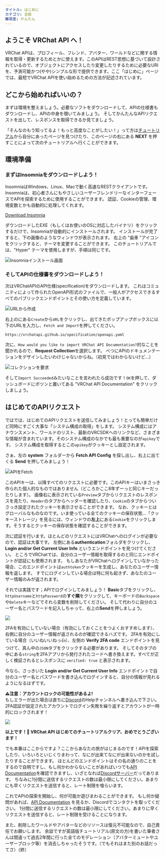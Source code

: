 ```yaml
---
タイトル: はじめに
カテゴリ: 全般
難易度: かんたん
---
```


## ようこそ VRChat API へ！

VRChat APIは、プロフィール、フレンド、アバター、ワールドなどに関する情報を取得・更新するためとかに使えます。このAPIはREST思想に基づいて設計されているので、オブジェクトにアクセスしたり変更したりするために必要なURIを、予測可能かつ(やや)シンプルな形で提供できます。ここ「はじめに」ページでは、最短でVRChat APIを使い始めるための方法が記述されています。

## どこから始めればいいの？

まずは環境を整えましょう。必要なソフトをダウンロードして、APIの仕様書もダウンロードし、APIの中身を覗いてみましょう。
そしてかんたんなAPIリクエストを出して、レスポンスを取得できるか見てましょう。

「そんなのもう知ってるよ！もっと高度なことがしたい！」って方は[チュートリアル](/tutorials)から自分にあったページを見つけたり、このページの右にある **NEXT** を押すことによって次のチュートリアルへ行くことができます。

## 環境準備

### まずはInsomniaをダウンロードしよう！

InsomniaはWindows、Linux、Macで動く高速なRESTクライアントです。
Insomniaは、初心者さんにもやさしいユーザーフレンドリーなインターフェースでAPIを探索するために使用することができます。
認証、Cookieの管理、環境変数とかも自動的に処理してくれます。

<a target="_blank" href="https://insomnia.rest/download" class="btn btn-purple fw-bold btn-lg">Download Insomnia</a>

ダウンロードしたEXE（もしくはお使いのOSに対応したバイナリ）をクリックするだけで、Insomniaが自動的にインストールされます。
インストールが完了すると、下の画像のようなウィンドウが表示されます。
右上の "歯車 "アイコンをクリックすると、テーマを変更することができます。
このチュートリアルでは、"Hyper" テーマを使用しますが、手順は同じです。

![Insomniaインストール画面](/assets/img/tutorials/getting-started/insomnia1.png)

### そしてAPIの仕様書をダウンロードしよう！

次はVRChatAPIのAPI仕様(specification)をダウンロードします。
これはコミュニティによって作られたOpenAPI形式のファイルで、一般人がアクセスできるすべてのパブリックエンドポイントとその使い方を定義しています。

![URLから作成](/assets/img/tutorials/getting-started/insomnia2.png)

右上のにある`Create`から`URL`をクリックし、出てきたポップアップボックスに以下のURLを入力し、`Fetch and Import`を押してください。

```
https://vrchatapi.github.io/specification/openapi.yaml
```

次に、`How would you like to import VRChat API Documentation?`的なことを聞かれるので、**Request Collection**を選択します。
べつにAPIのドキュメンテーションをデザインしたいわけじゃないからね。（初見ではわからないけど...）

![コレクションを要求](/assets/img/tutorials/getting-started/insomnia3.png)

そして`Import Succeeded`みたいなことを言われたら成功です！`OK`を押して、ダッシュボードにポツンと置いてある "VRChat API Documentation" をクリックしましょう。

## はじめてのAPIリクエスト

ではでは、はじめてのAPIリクエストを送信してみましょう！とっても簡単だけど同時にすごく大事な「システム構成の取得」をします。
システム構成にはアナウンスメント、ワールドのリスト、最新のVRCSDKへのリンクなど、さまざまな情報が含まれています。そのシステム構成のなかでも最も重要なのが`apikey`です。 システム構成を取得するとこの`apikey`がクッキーとし設定されます。

さぁ、左の **system** フォルダーから **Fetch API Config** を探し出し、右上に出てくる **Send** を押してみましょう！

![APIをFetch](/assets/img/tutorials/getting-started/insomnia4.png)

このAPIキーは、以降すべてのリクエストに必要です。このAPIキーはいまさっき作られた個人的なものではありません（どころかここ8年ずーっと同じキーだったりします）。
画像右に表示されている`Preview`タブからリクエストのレスポンスを見たり、`Header`のタブからヘッダーを確認したり、`Cookie`のタブからついさっき設定されたクッキーを表示させることができます。
なお、クッキーとはグローバルなものなのです。いま使っている全てのクッキーの保存状態...「クッキーストレージ」を見るには、ウィンドウの**左上**にある`Cookie`をクリックします。そうするとクッキーの保存状態を確認することができます。

次に認証を行います。ほとんどのリクエストにはVRChatへのログインが必要なので、認証は大事です。
左側にある**authentication**フォルダをクリックし、**Login and/or Get Current User Info** というエンドポイントを見つけてください。
ところでVRChatでは、自分のユーザー情報を取得するのと同じエンドポイントが認証にも使用されます。
もしあなたがVRChatへログインしていなかった場合、このエンドポイントは`authtoken`クッキーを生成し、あなたのユーザー情報を返します。
すでにログインしている場合は特に何も起きず、あなたのユーザー情報のみが返されます。

それでは実践です；APIでログインしてみましょう！
**Basic**タブをクリックし、`httpUsername`と`httpPassword`の**すぐ隣**をクリックして、キーボードの`Backspace`や`Delete`キーなどでそれら変数を削除してください。
そして代わりに自分のユーザー名とパスワードを記入しちゃって、右上の**Send**を押しましょう。

![](/assets/img/tutorials/getting-started/insomnia5.png)

2FAを有効にしていない場合（有効にしておくことをつよくおすすめします）、右側に自分のユーザー情報が返されるのが確認できるハズです。
2FAを有効にしている場合（いいねいいねっ👍）、左側の **Verify 2FA code** エンドポイントを見つけて、真ん中の`JSON`タブをクリックする必要があります。
そしてそのタブの中にある`string`を2FAアプリから発行されたコードへ書き換えます。すべてが正しく検証されるとレスポンスに `verified: true` と表示されます。


今なら、さっきいた **Login and/or Get Current User Info** エンドポイントで自分のユーザー名とパスワードを書き込んでログインすると、自分の情報が見れるようになるはずです。

<div class="callout callout-warning mb-3">
  <strong>⚠️注意：アカウントロックの可能性があるよ!</strong><br>
    もしエラーが出た場合は直ちに<a href="https://discord.gg/qjZE9C9fkB">Discord</a>のHelpチャンネルへ書き込んで下さい。2FA認証が設定されたアカウントでログイン失敗を繰り返すとアカウントが一時的にロックされます！
</div>

![](/assets/img/tutorials/getting-started/insomnia6.png)

**以上です！🎉 VRChat API はじめてのチュートリアルクリア、おめでとうございます！**

でも本番はここからですよ？ここからあなたの旅がはじまるのです！APIを探索したり、いろいろといじくりまわって、なにが出来てなにが出来ないのかを試したりすることができます。
ほとんどのエンドポイントはその名の通りのことをするので自明ですし、もし何かわからないことがあればいつでも[API Documentation](/docs/api)を確認できますし、いざとなれば[Discordサーバー](https://discord.gg/qjZE9C9fkB)だってあります。
ちなみに1分間に送信するリクエストの数は最小限にしてください。あまりにも早くリクエストを送信すると、レート制限を喰らいます。

これでAPIの探索を開始し、何が可能か遊びまわることができます。
もし何か疑問があれば、[API Documentation](/docs/api) を見るか、Discordでコンタクトを取ってください。
1分間に送信するリクエストの数は最小限にしてください。あまりに早くリクエストを送信すると、レート制限を受けることになります。

また、削除したワールドやアバターなどのリソースは復元不可能なので、自己責任でお願いします。
余談ですが英語版チュートリアル(原文の方)を書いた筆者さんは間違って過去2年間に行った全てのモデレーション（アバターミュートやユーザーブロック等）を消去しちゃったそうです。（でもそれはまた別のお話だってさ）（終）
